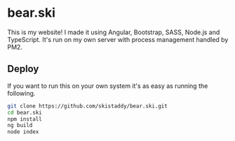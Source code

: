 # bear.ski
This is my website! I made it using Angular, Bootstrap, SASS, Node.js and TypeScript. It's run on my own server with process management handled by PM2.

## Deploy
If you want to run this on your own system it's as easy as running the following.
```bash
git clone https://github.com/skistaddy/bear.ski.git
cd bear.ski
npm install
ng build
node index
```

